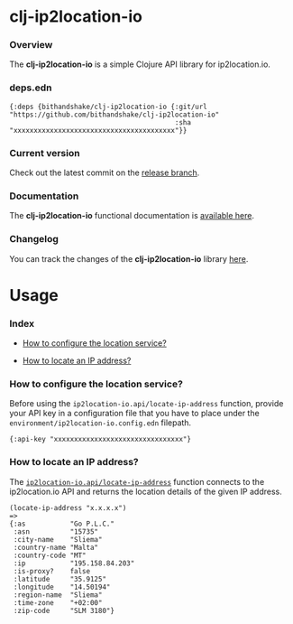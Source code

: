 
# clj-ip2location-io

### Overview

The <strong>clj-ip2location-io</strong> is a simple Clojure API library for ip2location.io.

### deps.edn

```
{:deps {bithandshake/clj-ip2location-io {:git/url "https://github.com/bithandshake/clj-ip2location-io"
                                         :sha     "xxxxxxxxxxxxxxxxxxxxxxxxxxxxxxxxxxxxxxxx"}}
```

### Current version

Check out the latest commit on the [release branch](https://github.com/bithandshake/clj-ip2location-io/tree/release).

### Documentation

The <strong>clj-ip2location-io</strong> functional documentation is [available here](documentation/COVER.md).

### Changelog

You can track the changes of the <strong>clj-ip2location-io</strong> library [here](CHANGES.md).

# Usage

### Index

- [How to configure the location service?](#how-to-configure-the-location-service)

- [How to locate an IP address?](#how-to-locate-an-ip-address)

### How to configure the location service?

Before using the `ip2location-io.api/locate-ip-address` function, provide your API key
in a configuration file that you have to place under the `environment/ip2location-io.config.edn`
filepath.

```
{:api-key "xxxxxxxxxxxxxxxxxxxxxxxxxxxxxxxx"}
```

### How to locate an IP address?

The [`ip2location-io.api/locate-ip-address`](documentation/clj/ip2location-io/API.md/#locate-ip-address)
function connects to the ip2location.io API and returns the location details of the given IP address.

```
(locate-ip-address "x.x.x.x")
=>
{:as           "Go P.L.C."
 :asn          "15735"
 :city-name    "Sliema"
 :country-name "Malta"
 :country-code "MT"
 :ip           "195.158.84.203"
 :is-proxy?    false
 :latitude     "35.9125"
 :longitude    "14.50194"
 :region-name  "Sliema"
 :time-zone    "+02:00"
 :zip-code     "SLM 3180"}
```
